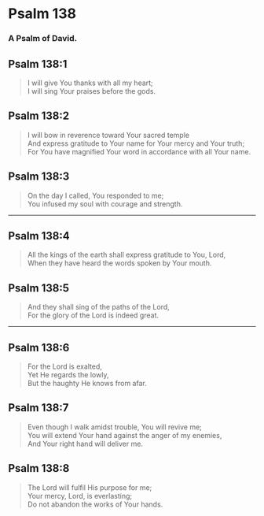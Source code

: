 # Psalm 138

### A Psalm of David.

## Psalm 138:1

> I will give You thanks with all my heart;  
> I will sing Your praises before the gods.

## Psalm 138:2

> I will bow in reverence toward Your sacred temple  
> And express gratitude to Your name for Your mercy and Your truth;  
> For You have magnified Your word in accordance with all Your name.

## Psalm 138:3

> On the day I called, You responded to me;  
> You infused my soul with courage and strength.

---

## Psalm 138:4

> All the kings of the earth shall express gratitude to You, Lord,  
> When they have heard the words spoken by Your mouth.

## Psalm 138:5

> And they shall sing of the paths of the Lord,  
> For the glory of the Lord is indeed great.

---

## Psalm 138:6

> For the Lord is exalted,  
> Yet He regards the lowly,  
> But the haughty He knows from afar.

## Psalm 138:7

> Even though I walk amidst trouble, You will revive me;  
> You will extend Your hand against the anger of my enemies,  
> And Your right hand will deliver me.

## Psalm 138:8

> The Lord will fulfil His purpose for me;  
> Your mercy, Lord, is everlasting;  
> Do not abandon the works of Your hands.
